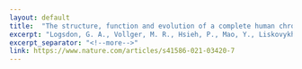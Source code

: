 ```yaml
---
layout: default
title:  "The structure, function and evolution of a complete human chromosome 8"
excerpt: "Logsdon, G. A., Vollger, M. R., Hsieh, P., Mao, Y., Liskovykh, M. A., Koren, S., ... & Eichler, E. E. (2021). Nature, 593(7857), 101-107."
excerpt_separator: "<!--more-->"
link: https://www.nature.com/articles/s41586-021-03420-7
--- 
```

